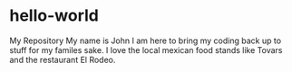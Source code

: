 # hello-world
My Repository
My name is John I am here to bring my coding back up to stuff for my familes sake.
I love the local mexican food stands like Tovars and the restaurant El Rodeo.
